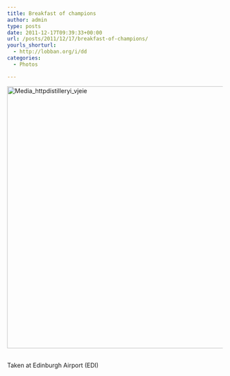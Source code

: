 ```yaml
---
title: Breakfast of champions
author: admin
type: posts
date: 2011-12-17T09:39:33+00:00
url: /posts/2011/12/17/breakfast-of-champions/
yourls_shorturl:
  - http://lobban.org/i/dd
categories:
  - Photos

---
```

<div class='posterous_autopost'>
  <a href="http://instagr.am/p/ZnfPG/"></p> 
  
  <div class='p_embed p_image_embed'>
    <a href="http://getfile1.posterous.com/getfile/files.posterous.com/nonimage/fGsBHmzymjhfaCmwxmviACenbwAwjzGuoyttfgIobeHCipjxlGFkAndrxaix/media_httpdistilleryi_vJEIe.jpg.scaled1000.jpg"><img alt="Media_httpdistilleryi_vjeie" height="612" src="https://getfile1.posterous.com/getfile/files.posterous.com/nonimage/fGsBHmzymjhfaCmwxmviACenbwAwjzGuoyttfgIobeHCipjxlGFkAndrxaix/media_httpdistilleryi_vJEIe.jpg.scaled1000.jpg" width="612" /></a>
  </div>
  
  <p>
    </a><br />Taken at Edinburgh Airport (EDI)</div>